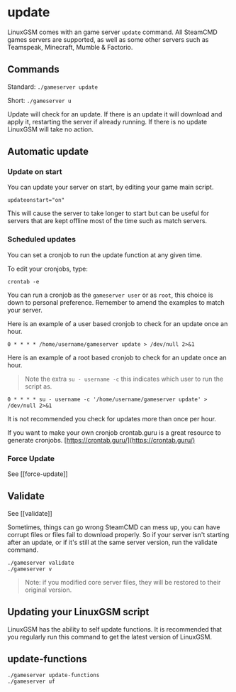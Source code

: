 # update

LinuxGSM comes with an game server `update` command. All SteamCMD games servers are supported, as well as some other servers such as Teamspeak, Minecraft, Mumble & Factorio.

## Commands

Standard: `./gameserver update`

Short: `./gameserver u`

Update will check for an update. If there is an update it will download and apply it, restarting the server if already running. If there is no update LinuxGSM will take no action.

## Automatic update

### Update on start

You can update your server on start, by editing your game main script.

`updateonstart="on"`

This will cause the server to take longer to start but can be useful for servers that are kept offline most of the time such as match servers.

### Scheduled updates

You can set a cronjob to run the update function at any given time.

To edit your cronjobs, type:

`crontab -e`

You can run a cronjob as the `gameserver user` or as `root`, this choice is down to personal preference. Remember to amend the examples to match your server.

Here is an example of a user based cronjob to check for an update once an hour.

`0 * * * * /home/username/gameserver update > /dev/null 2>&1`

Here is an example of a root based cronjob to check for an update once an hour.

> Note the extra `su - username -c` this indicates which user to run the script as.

`0 * * * * su - username -c '/home/username/gameserver update' > /dev/null 2>&1`

It is not recommended you check for updates more than once per hour.

If you want to make your own cronjob crontab.guru is a great resource to generate cronjobs. [https://crontab.guru/](https://crontab.guru/)

### Force Update

See \[\[force-update\]\]

## Validate

See \[\[validate\]\]

Sometimes, things can go wrong SteamCMD can mess up, you can have corrupt files or files fail to download properly. So if your server isn't starting after an update, or if it's still at the same server version, run the validate command.

`./gameserver validate`  
`./gameserver v`

> Note: if you modified core server files, they will be restored to their original version.

## Updating your LinuxGSM script

LinuxGSM has the ability to self update functions. It is recommended that you regularly run this command to get the latest version of LinuxGSM.

## update-functions

`./gameserver update-functions`  
`./gameserver uf`

